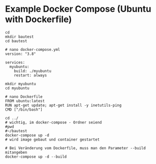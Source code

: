# Example Docker Compose (Ubuntu with Dockerfile) 

```
cd
mkdir bautest
cd bautest 
```

```
# nano docker-compose.yml
version: "3.8"

services:
  myubuntu:
    build: ./myubuntu
    restart: always
```

```
mkdir myubuntu 
cd myubuntu 
```

```
# nano Dockerfile 
FROM ubuntu:latest
RUN apt-get update; apt-get install -y inetutils-ping
CMD ["/bin/bash"]
```

```
cd ../
# wichtig, im docker-compose - Ordner seiend 
#pwd 
#~/bautest
docker-compose up -d 
# wird image gebaut und container gestartet 

# Bei Veränderung vom Dockerfile, muss man den Parameter --build mitangeben 
docker-compose up -d --build 
```
